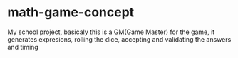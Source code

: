 # math-game-concept
My school project, basicaly this is a GM(Game Master) for the game, it generates expresions, rolling the dice, accepting and validating the answers and timing
